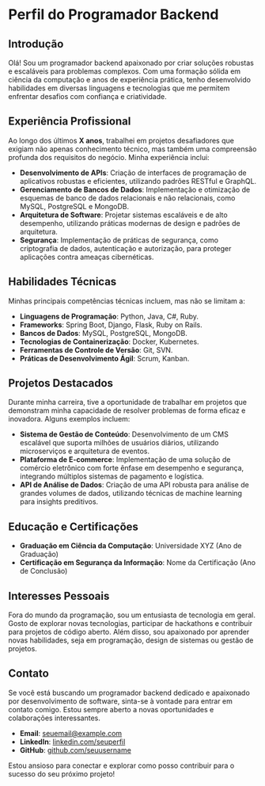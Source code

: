 # Perfil do Programador Backend

## Introdução
Olá! Sou um programador backend apaixonado por criar soluções robustas e escaláveis para problemas complexos. Com uma formação sólida em ciência da computação e anos de experiência prática, tenho desenvolvido habilidades em diversas linguagens e tecnologias que me permitem enfrentar desafios com confiança e criatividade.

## Experiência Profissional
Ao longo dos últimos **X anos**, trabalhei em projetos desafiadores que exigiam não apenas conhecimento técnico, mas também uma compreensão profunda dos requisitos do negócio. Minha experiência inclui:

- **Desenvolvimento de APIs**: Criação de interfaces de programação de aplicativos robustas e eficientes, utilizando padrões RESTful e GraphQL.
- **Gerenciamento de Bancos de Dados**: Implementação e otimização de esquemas de banco de dados relacionais e não relacionais, como MySQL, PostgreSQL e MongoDB.
- **Arquitetura de Software**: Projetar sistemas escaláveis e de alto desempenho, utilizando práticas modernas de design e padrões de arquitetura.
- **Segurança**: Implementação de práticas de segurança, como criptografia de dados, autenticação e autorização, para proteger aplicações contra ameaças cibernéticas.

## Habilidades Técnicas
Minhas principais competências técnicas incluem, mas não se limitam a:

- **Linguagens de Programação**: Python, Java, C#, Ruby.
- **Frameworks**: Spring Boot, Django, Flask, Ruby on Rails.
- **Bancos de Dados**: MySQL, PostgreSQL, MongoDB.
- **Tecnologias de Containerização**: Docker, Kubernetes.
- **Ferramentas de Controle de Versão**: Git, SVN.
- **Práticas de Desenvolvimento Ágil**: Scrum, Kanban.

## Projetos Destacados
Durante minha carreira, tive a oportunidade de trabalhar em projetos que demonstram minha capacidade de resolver problemas de forma eficaz e inovadora. Alguns exemplos incluem:

- **Sistema de Gestão de Conteúdo**: Desenvolvimento de um CMS escalável que suporta milhões de usuários diários, utilizando microserviços e arquitetura de eventos.
- **Plataforma de E-commerce**: Implementação de uma solução de comércio eletrônico com forte ênfase em desempenho e segurança, integrando múltiplos sistemas de pagamento e logística.
- **API de Análise de Dados**: Criação de uma API robusta para análise de grandes volumes de dados, utilizando técnicas de machine learning para insights preditivos.

## Educação e Certificações
- **Graduação em Ciência da Computação**: Universidade XYZ (Ano de Graduação)
- **Certificação em Segurança da Informação**: Nome da Certificação (Ano de Conclusão)

## Interesses Pessoais
Fora do mundo da programação, sou um entusiasta de tecnologia em geral. Gosto de explorar novas tecnologias, participar de hackathons e contribuir para projetos de código aberto. Além disso, sou apaixonado por aprender novas habilidades, seja em programação, design de sistemas ou gestão de projetos.

## Contato
Se você está buscando um programador backend dedicado e apaixonado por desenvolvimento de software, sinta-se à vontade para entrar em contato comigo. Estou sempre aberto a novas oportunidades e colaborações interessantes.

- **Email**: seuemail@example.com
- **LinkedIn**: [linkedin.com/seuperfil](https://linkedin.com/seuperfil)
- **GitHub**: [github.com/seuusername](https://github.com/seuusername)

Estou ansioso para conectar e explorar como posso contribuir para o sucesso do seu próximo projeto!
